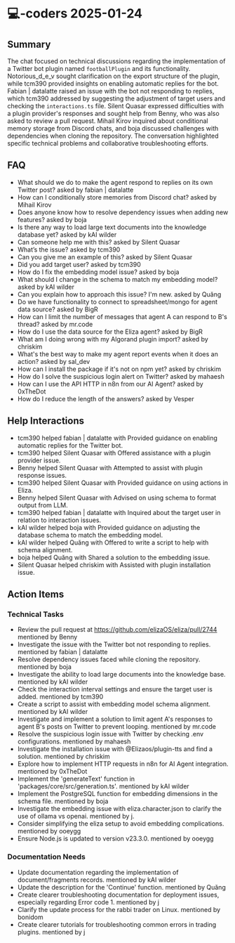# 💻-coders 2025-01-24

## Summary
The chat focused on technical discussions regarding the implementation of a Twitter bot plugin named `footballPlugin` and its functionality. Notorious_d_e_v sought clarification on the export structure of the plugin, while tcm390 provided insights on enabling automatic replies for the bot. Fabian | datalatte raised an issue with the bot not responding to replies, which tcm390 addressed by suggesting the adjustment of target users and checking the `interactions.ts` file. Silent Quasar expressed difficulties with a plugin provider's responses and sought help from Benny, who was also asked to review a pull request. Mihail Kirov inquired about conditional memory storage from Discord chats, and boja discussed challenges with dependencies when cloning the repository. The conversation highlighted specific technical problems and collaborative troubleshooting efforts.

## FAQ
- What should we do to make the agent respond to replies on its own Twitter post? asked by fabian | datalatte
- How can I conditionally store memories from Discord chat? asked by Mihail Kirov
- Does anyone know how to resolve dependency issues when adding new features? asked by boja
- Is there any way to load large text documents into the knowledge database yet? asked by kAI wilder
- Can someone help me with this? asked by Silent Quasar
- What’s the issue? asked by tcm390
- Can you give me an example of this? asked by Silent Quasar
- Did you add target user? asked by tcm390
- How do I fix the embedding model issue? asked by boja
- What should I change in the schema to match my embedding model? asked by kAI wilder
- Can you explain how to approach this issue? I'm new. asked by Quăng
- Do we have functionality to connect to spreadsheet/mongo for agent data source? asked by BigR
- How can I limit the number of messages that agent A can respond to B's thread? asked by mr.code
- How do I use the data source for the Eliza agent? asked by BigR
- What am I doing wrong with my Algorand plugin import? asked by chriskim
- What's the best way to make my agent report events when it does an action? asked by sal_dev
- How can I install the package if it's not on npm yet? asked by chriskim
- How do I solve the suspicious login alert on Twitter? asked by mahaesh
- How can I use the API HTTP in n8n from our AI Agent? asked by 0xTheDot
- How do I reduce the length of the answers? asked by Vesper

## Help Interactions
- tcm390 helped fabian | datalatte with Provided guidance on enabling automatic replies for the Twitter bot.
- tcm390 helped Silent Quasar with Offered assistance with a plugin provider issue.
- Benny helped Silent Quasar with Attempted to assist with plugin response issues.
- tcm390 helped Silent Quasar with Provided guidance on using actions in Eliza.
- Benny helped Silent Quasar with Advised on using schema to format output from LLM.
- tcm390 helped fabian | datalatte with Inquired about the target user in relation to interaction issues.
- kAI wilder helped boja with Provided guidance on adjusting the database schema to match the embedding model.
- kAI wilder helped Quăng with Offered to write a script to help with schema alignment.
- boja helped Quăng with Shared a solution to the embedding issue.
- Silent Quasar helped chriskim with Assisted with plugin installation issue.

## Action Items

### Technical Tasks
- Review the pull request at https://github.com/elizaOS/eliza/pull/2744 mentioned by Benny
- Investigate the issue with the Twitter bot not responding to replies. mentioned by fabian | datalatte
- Resolve dependency issues faced while cloning the repository. mentioned by boja
- Investigate the ability to load large documents into the knowledge base. mentioned by kAI wilder
- Check the interaction interval settings and ensure the target user is added. mentioned by tcm390
- Create a script to assist with embedding model schema alignment. mentioned by kAI wilder
- Investigate and implement a solution to limit agent A's responses to agent B's posts on Twitter to prevent looping. mentioned by mr.code
- Resolve the suspicious login issue with Twitter by checking .env configurations. mentioned by mahaesh
- Investigate the installation issue with @Elizaos/plugin-tts and find a solution. mentioned by chriskim
- Explore how to implement HTTP requests in n8n for AI Agent integration. mentioned by 0xTheDot
- Implement the 'generateText' function in 'packages/core/src/generation.ts'. mentioned by kAI wilder
- Implement the PostgreSQL function for embedding dimensions in the schema file. mentioned by boja
- Investigate the embedding issue with eliza.character.json to clarify the use of ollama vs openai. mentioned by j.
- Consider simplifying the eliza setup to avoid embedding complications. mentioned by ooeygg
- Ensure Node.js is updated to version v23.3.0. mentioned by ooeygg

### Documentation Needs
- Update documentation regarding the implementation of document/fragments records. mentioned by kAI wilder
- Update the description for the 'Continue' function. mentioned by Quăng
- Create clearer troubleshooting documentation for deployment issues, especially regarding Error code 1. mentioned by j
- Clarify the update process for the rabbi trader on Linux. mentioned by bonidom
- Create clearer tutorials for troubleshooting common errors in trading plugins. mentioned by j